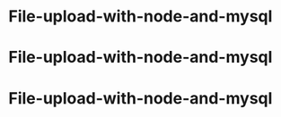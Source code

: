 # File-upload-with-node-and-mysql
# File-upload-with-node-and-mysql
# File-upload-with-node-and-mysql
